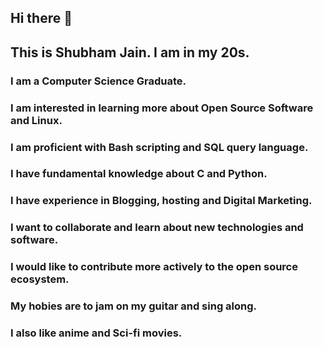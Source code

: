 ## Hi there 👋
## This is Shubham Jain. I am in my 20s. 
### I am a Computer Science Graduate.
### I am interested in learning more about Open Source Software and Linux.
### I am proficient with Bash scripting and SQL query language.
### I have fundamental knowledge about C and Python.
### I have experience in Blogging, hosting and Digital Marketing.
### I want to collaborate and learn about new technologies and software.
### I would like to contribute more actively to the open source ecosystem.
### My hobies are to jam on my guitar and sing along.
### I also like anime and Sci-fi movies.
